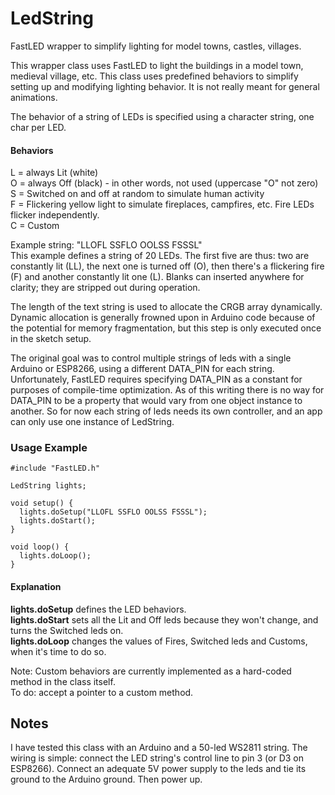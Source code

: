 # LedString
FastLED wrapper to simplify lighting for model towns, castles, villages.

This wrapper class uses FastLED to light the buildings in a model town, medieval village, etc. 
This class uses predefined behaviors to simplify setting up and modifying lighting behavior. 
It is not really meant for general animations.

The behavior of a string of LEDs is specified using a character string, one char per LED.  

#### Behaviors
L = always Lit (white)  
O = always Off (black) - in other words, not used (uppercase "O" not zero)  
S = Switched on and off at random to simulate human activity  
F = Flickering yellow light to simulate fireplaces, campfires, etc. Fire LEDs flicker independently.   
C = Custom

Example string: "LLOFL SSFLO OOLSS FSSSL"  
This example defines a string of 20 LEDs. The first five are thus: two are constantly lit (LL), the next one is turned off (O), then there's a flickering fire (F) and another constantly lit one (L). 
Blanks can inserted anywhere for clarity; they are stripped out during operation.
  
The length of the text string is used to allocate the CRGB array dynamically. Dynamic allocation is generally frowned upon 
in Arduino code because of the potential for memory fragmentation, but this step is only executed once in the sketch setup.

The original goal was to control multiple strings of leds with a single Arduino or ESP8266, using a different DATA_PIN for each string. Unfortunately, FastLED requires specifying DATA_PIN as a constant for purposes of compile-time optimization. 
As of this writing there is no way for DATA_PIN to be a property that would vary from one object instance to another. 
So for now each string of leds needs its own controller, and an app can only use one instance of LedString. 

### Usage Example

```
#include "FastLED.h"

LedString lights;

void setup() {
  lights.doSetup("LLOFL SSFLO OOLSS FSSSL");
  lights.doStart();
} 

void loop() {
  lights.doLoop();
}
```

#### Explanation
**lights.doSetup** defines the LED behaviors.  
**lights.doStart** sets all the Lit and Off leds because they won't change, and turns the Switched leds on.  
**lights.doLoop**  changes the values of Fires, Switched leds and Customs, when it's time to do so.

Note: Custom behaviors are currently implemented as a hard-coded method in the class itself.  
To do: accept a pointer to a custom method.

## Notes
I have tested this class with an Arduino and a 50-led WS2811 string. The wiring is simple: connect the LED string's control line to pin 3 (or D3 on ESP8266). Connect an adequate 5V power supply to the leds and tie its ground to the Arduino ground. Then power up. 
